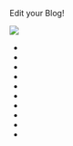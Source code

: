 Edit your Blog!

![](https://85549.cdn.cke-cs.com/jXdoObBkovv9ePVqqtf0/images/38e035447eb383fb7b9280eb45f079877c3a5df66052c363.png)

-
-
-
-
-
-
-
-
-
-
